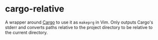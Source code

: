 # cargo-relative

A wrapper around [Cargo](http://crates.io) to use it as `makeprg` in Vim. Only
outputs Cargo's stderr and converts paths relative to the project directory to
be relative to the current directory.
